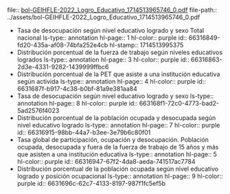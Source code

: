 file:: [bol-GEIHFLE-2022_Logro_Educativo_1714513965746_0.pdf](../assets/bol-GEIHFLE-2022_Logro_Educativo_1714513965746_0.pdf)
file-path:: ../assets/bol-GEIHFLE-2022_Logro_Educativo_1714513965746_0.pdf

- Tasa de desocupación según nivel educativo logrado y sexo Total nacional
  ls-type:: annotation
  hl-page:: 1
  hl-color:: purple
  id:: 66316849-fd20-435a-af08-74bfa252e4cb
  hl-stamp:: 1714513995375
- Distribución porcentual de la fuerza de trabajo según niveles educativos logrados
  ls-type:: annotation
  hl-page:: 3
  hl-color:: purple
  id:: 66316863-2d3e-4331-9282-1439999ffbc6
- Distribución porcentual de la PET que asiste a una institución educativa según activida
  ls-type:: annotation
  hl-page:: 4
  hl-color:: purple
  id:: 6631687f-b917-4c38-b0bf-81a9e381aa84
- Tasa de desocupación según nivel educativo logrado y sexo
  ls-type:: annotation
  hl-page:: 8
  hl-color:: purple
  id:: 663168f1-72c0-4773-bad2-5ad2576f4023
- Distribución porcentual de la población ocupada y desocupada según nivel educativo logrado
  ls-type:: annotation
  hl-page:: 7
  hl-color:: purple
  id:: 66316915-98bb-44a7-b3ee-3e79b6c80f01
- Tasa global de participación, ocupación y desocupación. Población ocupada, desocupada y fuera de la fuerza de trabajo de 15 años y más que asisten a una institución educativa
  ls-type:: annotation
  hl-page:: 5
  hl-color:: purple
  id:: 66316947-67f2-4da8-aeda-741517ac7784
- Distribución porcentual de la población ocupada según nivel educativo logrado y posición ocupacional
  ls-type:: annotation
  hl-page:: 9
  hl-color:: purple
  id:: 6631696c-62c7-4133-8197-987f1fc5ef5b